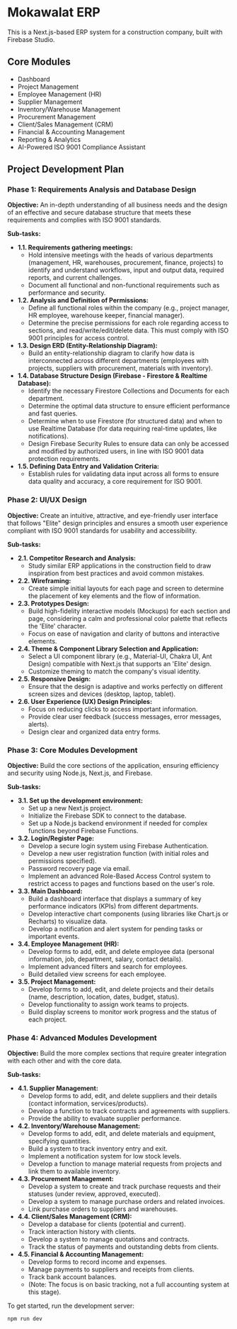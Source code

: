 # Mokawalat ERP

This is a Next.js-based ERP system for a construction company, built with Firebase Studio.

## Core Modules

- Dashboard
- Project Management
- Employee Management (HR)
- Supplier Management
- Inventory/Warehouse Management
- Procurement Management
- Client/Sales Management (CRM)
- Financial & Accounting Management
- Reporting & Analytics
- AI-Powered ISO 9001 Compliance Assistant

## Project Development Plan

### Phase 1: Requirements Analysis and Database Design

**Objective:** An in-depth understanding of all business needs and the design of an effective and secure database structure that meets these requirements and complies with ISO 9001 standards.

**Sub-tasks:**
- **1.1. Requirements gathering meetings:**
  - Hold intensive meetings with the heads of various departments (management, HR, warehouses, procurement, finance, projects) to identify and understand workflows, input and output data, required reports, and current challenges.
  - Document all functional and non-functional requirements such as performance and security.
- **1.2. Analysis and Definition of Permissions:**
  - Define all functional roles within the company (e.g., project manager, HR employee, warehouse keeper, financial manager).
  - Determine the precise permissions for each role regarding access to sections, and read/write/edit/delete data. This must comply with ISO 9001 principles for access control.
- **1.3. Design ERD (Entity-Relationship Diagram):**
  - Build an entity-relationship diagram to clarify how data is interconnected across different departments (employees with projects, suppliers with procurement, materials with inventory).
- **1.4. Database Structure Design (Firebase - Firestore & Realtime Database):**
  - Identify the necessary Firestore Collections and Documents for each department.
  - Determine the optimal data structure to ensure efficient performance and fast queries.
  - Determine when to use Firestore (for structured data) and when to use Realtime Database (for data requiring real-time updates, like notifications).
  - Design Firebase Security Rules to ensure data can only be accessed and modified by authorized users, in line with ISO 9001 data protection requirements.
- **1.5. Defining Data Entry and Validation Criteria:**
  - Establish rules for validating data input across all forms to ensure data quality and accuracy, a core requirement for ISO 9001.

### Phase 2: UI/UX Design

**Objective:** Create an intuitive, attractive, and eye-friendly user interface that follows "Elite" design principles and ensures a smooth user experience compliant with ISO 9001 standards for usability and accessibility.

**Sub-tasks:**
- **2.1. Competitor Research and Analysis:**
  - Study similar ERP applications in the construction field to draw inspiration from best practices and avoid common mistakes.
- **2.2. Wireframing:**
  - Create simple initial layouts for each page and screen to determine the placement of key elements and the flow of information.
- **2.3. Prototypes Design:**
  - Build high-fidelity interactive models (Mockups) for each section and page, considering a calm and professional color palette that reflects the 'Elite' character.
  - Focus on ease of navigation and clarity of buttons and interactive elements.
- **2.4. Theme & Component Library Selection and Application:**
  - Select a UI component library (e.g., Material-UI, Chakra UI, Ant Design) compatible with Next.js that supports an 'Elite' design.
  - Customize theming to match the company's visual identity.
- **2.5. Responsive Design:**
  - Ensure that the design is adaptive and works perfectly on different screen sizes and devices (desktop, laptop, tablet).
- **2.6. User Experience (UX) Design Principles:**
  - Focus on reducing clicks to access important information.
  - Provide clear user feedback (success messages, error messages, alerts).
  - Design clear and organized data entry forms.

### Phase 3: Core Modules Development

**Objective:** Build the core sections of the application, ensuring efficiency and security using Node.js, Next.js, and Firebase.

**Sub-tasks:**
- **3.1. Set up the development environment:**
  - Set up a new Next.js project.
  - Initialize the Firebase SDK to connect to the database.
  - Set up a Node.js backend environment if needed for complex functions beyond Firebase Functions.
- **3.2. Login/Register Page:**
  - Develop a secure login system using Firebase Authentication.
  - Develop a new user registration function (with initial roles and permissions specified).
  - Password recovery page via email.
  - Implement an advanced Role-Based Access Control system to restrict access to pages and functions based on the user's role.
- **3.3. Main Dashboard:**
  - Build a dashboard interface that displays a summary of key performance indicators (KPIs) from different departments.
  - Develop interactive chart components (using libraries like Chart.js or Recharts) to visualize data.
  - Develop a notification and alert system for pending tasks or important events.
- **3.4. Employee Management (HR):**
  - Develop forms to add, edit, and delete employee data (personal information, job, department, salary, contact details).
  - Implement advanced filters and search for employees.
  - Build detailed view screens for each employee.
- **3.5. Project Management:**
  - Develop forms to add, edit, and delete projects and their details (name, description, location, dates, budget, status).
  - Develop functionality to assign work teams to projects.
  - Build display screens to monitor work progress and the status of each project.

### Phase 4: Advanced Modules Development

**Objective:** Build the more complex sections that require greater integration with each other and with the core data.

**Sub-tasks:**
- **4.1. Supplier Management:**
  - Develop forms to add, edit, and delete suppliers and their details (contact information, services/products).
  - Develop a function to track contracts and agreements with suppliers.
  - Provide the ability to evaluate supplier performance.
- **4.2. Inventory/Warehouse Management:**
  - Develop forms to add, edit, and delete materials and equipment, specifying quantities.
  - Build a system to track inventory entry and exit.
  - Implement a notification system for low stock levels.
  - Develop a function to manage material requests from projects and link them to available inventory.
- **4.3. Procurement Management:**
  - Develop a system to create and track purchase requests and their statuses (under review, approved, executed).
  - Develop a system to manage purchase orders and related invoices.
  - Link purchase orders to suppliers and warehouses.
- **4.4. Client/Sales Management (CRM):**
  - Develop a database for clients (potential and current).
  - Track interaction history with clients.
  - Develop a system to manage quotations and contracts.
  - Track the status of payments and outstanding debts from clients.
- **4.5. Financial & Accounting Management:**
  - Develop forms to record income and expenses.
  - Manage payments to suppliers and receipts from clients.
  - Track bank account balances.
  - (Note: The focus is on basic tracking, not a full accounting system at this stage).

To get started, run the development server:

```bash
npm run dev
```
